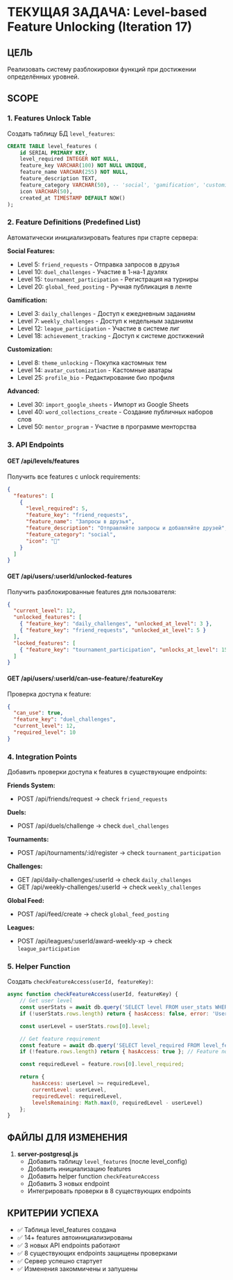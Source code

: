 # ТЕКУЩАЯ ЗАДАЧА: Level-based Feature Unlocking (Iteration 17)

## ЦЕЛЬ
Реализовать систему разблокировки функций при достижении определённых уровней.

## SCOPE

### 1. Features Unlock Table
Создать таблицу БД `level_features`:
```sql
CREATE TABLE level_features (
    id SERIAL PRIMARY KEY,
    level_required INTEGER NOT NULL,
    feature_key VARCHAR(100) NOT NULL UNIQUE,
    feature_name VARCHAR(255) NOT NULL,
    feature_description TEXT,
    feature_category VARCHAR(50), -- 'social', 'gamification', 'customization', 'advanced'
    icon VARCHAR(50),
    created_at TIMESTAMP DEFAULT NOW()
);
```

### 2. Feature Definitions (Predefined List)
Автоматически инициализировать features при старте сервера:

**Social Features:**
- Level 5: `friend_requests` - Отправка запросов в друзья
- Level 10: `duel_challenges` - Участие в 1-на-1 дуэлях
- Level 15: `tournament_participation` - Регистрация на турниры
- Level 20: `global_feed_posting` - Ручная публикация в ленте

**Gamification:**
- Level 3: `daily_challenges` - Доступ к ежедневным заданиям
- Level 7: `weekly_challenges` - Доступ к недельным заданиям
- Level 12: `league_participation` - Участие в системе лиг
- Level 18: `achievement_tracking` - Доступ к системе достижений

**Customization:**
- Level 8: `theme_unlocking` - Покупка кастомных тем
- Level 14: `avatar_customization` - Кастомные аватары
- Level 25: `profile_bio` - Редактирование био профиля

**Advanced:**
- Level 30: `import_google_sheets` - Импорт из Google Sheets
- Level 40: `word_collections_create` - Создание публичных наборов слов
- Level 50: `mentor_program` - Участие в программе менторства

### 3. API Endpoints

#### GET /api/levels/features
Получить все features с unlock requirements:
```json
{
  "features": [
    {
      "level_required": 5,
      "feature_key": "friend_requests",
      "feature_name": "Запросы в друзья",
      "feature_description": "Отправляйте запросы и добавляйте друзей",
      "feature_category": "social",
      "icon": "👥"
    }
  ]
}
```

#### GET /api/users/:userId/unlocked-features
Получить разблокированные features для пользователя:
```json
{
  "current_level": 12,
  "unlocked_features": [
    { "feature_key": "daily_challenges", "unlocked_at_level": 3 },
    { "feature_key": "friend_requests", "unlocked_at_level": 5 }
  ],
  "locked_features": [
    { "feature_key": "tournament_participation", "unlocks_at_level": 15, "levels_remaining": 3 }
  ]
}
```

#### GET /api/users/:userId/can-use-feature/:featureKey
Проверка доступа к feature:
```json
{
  "can_use": true,
  "feature_key": "duel_challenges",
  "current_level": 12,
  "required_level": 10
}
```

### 4. Integration Points

Добавить проверки доступа к features в существующие endpoints:

**Friends System:**
- POST /api/friends/request → check `friend_requests`

**Duels:**
- POST /api/duels/challenge → check `duel_challenges`

**Tournaments:**
- POST /api/tournaments/:id/register → check `tournament_participation`

**Challenges:**
- GET /api/daily-challenges/:userId → check `daily_challenges`
- GET /api/weekly-challenges/:userId → check `weekly_challenges`

**Global Feed:**
- POST /api/feed/create → check `global_feed_posting`

**Leagues:**
- POST /api/leagues/:userId/award-weekly-xp → check `league_participation`

### 5. Helper Function

Создать `checkFeatureAccess(userId, featureKey)`:
```javascript
async function checkFeatureAccess(userId, featureKey) {
    // Get user level
    const userStats = await db.query('SELECT level FROM user_stats WHERE user_id = $1', [userId]);
    if (!userStats.rows.length) return { hasAccess: false, error: 'User not found' };

    const userLevel = userStats.rows[0].level;

    // Get feature requirement
    const feature = await db.query('SELECT level_required FROM level_features WHERE feature_key = $1', [featureKey]);
    if (!feature.rows.length) return { hasAccess: true }; // Feature not restricted

    const requiredLevel = feature.rows[0].level_required;

    return {
        hasAccess: userLevel >= requiredLevel,
        currentLevel: userLevel,
        requiredLevel: requiredLevel,
        levelsRemaining: Math.max(0, requiredLevel - userLevel)
    };
}
```

## ФАЙЛЫ ДЛЯ ИЗМЕНЕНИЯ

1. **server-postgresql.js**
   - Добавить таблицу `level_features` (после level_config)
   - Добавить инициализацию features
   - Добавить helper function `checkFeatureAccess`
   - Добавить 3 новых endpoint
   - Интегрировать проверки в 8 существующих endpoints

## КРИТЕРИИ УСПЕХА
- ✅ Таблица level_features создана
- ✅ 14+ features автоинициализированы
- ✅ 3 новых API endpoints работают
- ✅ 8 существующих endpoints защищены проверками
- ✅ Сервер успешно стартует
- ✅ Изменения закоммичены и запушены

